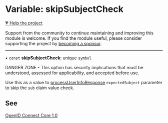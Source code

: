 # Variable: skipSubjectCheck

[💗 Help the project](https://github.com/sponsors/panva)

Support from the community to continue maintaining and improving this module is welcome. If you find the module useful, please consider supporting the project by [becoming a sponsor](https://github.com/sponsors/panva).

***

• `const` **skipSubjectCheck**: unique `symbol`

DANGER ZONE - This option has security implications that must be understood, assessed for
applicability, and accepted before use.

Use this as a value to [processUserInfoResponse](../functions/processUserInfoResponse.md) `expectedSubject` parameter to skip the
`sub` claim value check.

## See

[OpenID Connect Core 1.0](https://openid.net/specs/openid-connect-core-1_0-errata2.html#UserInfoResponse)
